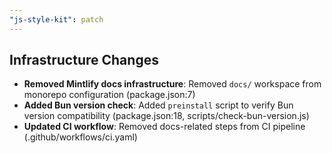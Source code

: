 ```yaml
---
"js-style-kit": patch
---
```


## Infrastructure Changes

- **Removed Mintlify docs infrastructure**: Removed `docs/` workspace from monorepo configuration (package.json:7)
- **Added Bun version check**: Added `preinstall` script to verify Bun version compatibility (package.json:18, scripts/check-bun-version.js)
- **Updated CI workflow**: Removed docs-related steps from CI pipeline (.github/workflows/ci.yaml)
